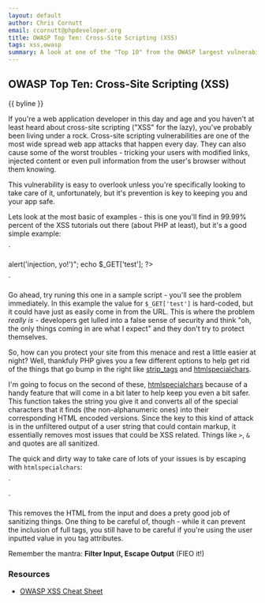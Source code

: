 ```yaml
---
layout: default
author: Chris Cornutt
email: ccornutt@phpdeveloper.org
title: OWASP Top Ten: Cross-Site Scripting (XSS)
tags: xss,owasp
summary: A look at one of the "Top 10" from the OWASP largest vulnerabilities list
---
```


OWASP Top Ten: Cross-Site Scripting (XSS)
--------------

{{ byline }}

If you're a web application developer in this day and age and you haven't at least heard
about cross-site scripting ("XSS" for the lazy), you've probably been living under a rock.
Cross-site scripting vulnerabilities are one of the most wide spread web app attacks
that happen every day. They can also cause some of the worst troubles - tricking your
users with modified links, injected content or even pull information from the user's 
browser without them knowing.

This vulnerability is easy to overlook unless you're specifically looking to take care
of it, unfortunately, but it's prevention is key to keeping you and your app safe.

Lets look at the most basic of examples - this is one you'll find in 99.99% percent of 
the XSS tutorials out there (about PHP at least), but it's a good simple example:

`
<?php
$_GET['test'] = "<script>alert('injection, yo!')</script>";
echo $_GET['test'];
?>
`

Go ahead, try runing this one in a sample script - you'll see the problem immediately. 
In this example the value for `$_GET['test']` is hard-coded, but it could have just as
easily come in from the URL. This is where the problem *really is* - developers get lulled 
into a false sense of security and think "oh, the only things coming in are what I expect"
and they don't try to protect themselves.

So, how can you protect your site from this menace and rest a little easier at night? Well,
thankfuly PHP gives you a few different options to help get rid of the things that go
bump in the right like [strip_tags](http://php.net/strip_tags) and 
[htmlspecialchars](http://php.net/htmlspecialchars).

I'm going to focus on the second of these, [htmlspecialchars](http://php.net/htmlspecialchars)
because of a handy feature that will come in a bit later to help keep you even a bit safer.
This function takes the string you give it and converts all of the special characters that it finds
(the non-alphanumeric ones) into their corresponding HTML encoded versions. Since the key
to this kind of attack is in the unfiltered output of a user string that could contain markup,
it essentially removes most issues that could be XSS related. Things like `>`, `&` and quotes are
all sanitized.

The quick and dirty way to take care of lots of your issues is by escaping with `htmlspecialchars`:

`
<?php
echo htmlspecialchars($_GET['test']);
?>
`

This removes the HTML from the input and does a prety good job of sanitizing things. One thing
to be careful of, though - while it can prevent the inclusion of full tags, you still have to be 
careful if you're using the user inputted value in you tag attributes.

Remember the mantra: **Filter Input, Escape Output** (FIEO it!)

### Resources

* [OWASP XSS Cheat Sheet](https://www.owasp.org/index.php/XSS_(Cross_Site_Scripting)_Prevention_Cheat_Sheet)